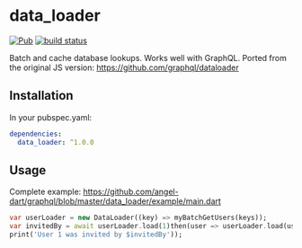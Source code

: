 # data_loader
[![Pub](https://img.shields.io/pub/v/data_loader.svg)](https://pub.dartlang.org/packages/data_loader)
[![build status](https://travis-ci.org/angel-dart/graphql.svg)](https://travis-ci.org/angel-dart/graphql)


Batch and cache database lookups. Works well with GraphQL.
Ported from the original JS version:
https://github.com/graphql/dataloader

## Installation
In your pubspec.yaml:

```yaml
dependencies:
  data_loader: ^1.0.0
```

## Usage
Complete example:
https://github.com/angel-dart/graphql/blob/master/data_loader/example/main.dart

```dart
var userLoader = new DataLoader((key) => myBatchGetUsers(keys));
var invitedBy = await userLoader.load(1)then(user => userLoader.load(user.invitedByID))
print('User 1 was invited by $invitedBy'));
```